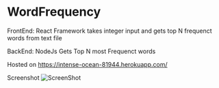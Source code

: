 # WordFrequency

FrontEnd: React Framework
takes integer input and gets top N frequenct words from text file

BackEnd: NodeJs
Gets Top N most Frequenct words

Hosted on https://intense-ocean-81944.herokuapp.com/

Screenshot
  ![ScreenShot](https://raw.github.com/rameshvishnoi90904/WordFrequency/master/screenshots/preview.png)
